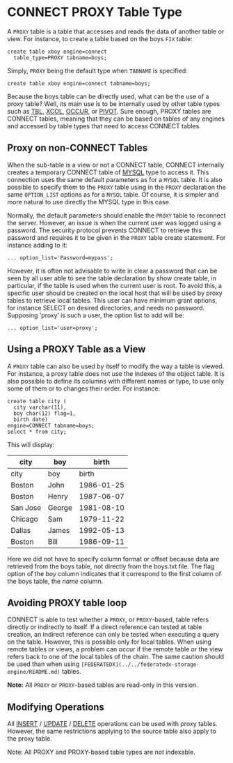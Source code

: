 
# CONNECT PROXY Table Type

A `PROXY` table is a table that accesses and reads the data of another table or view.
For instance, to create a table based on the boys `FIX` table:


```
create table xboy engine=connect 
  table_type=PROXY tabname=boys;
```

Simply, `PROXY` being the default type when `TABNAME` is specified:


```
create table xboy engine=connect tabname=boys;
```

Because the boys table can be directly used, what can be the use of a proxy
table? Well, its main use is to be internally used by other table types such as
[TBL](connect-tbl-table-type-table-list.md), [XCOL](connect-xcol-table-type.md), [OCCUR](connect-occur-table-type.md), or [PIVOT](connect-pivot-table-type.md). Sure enough, PROXY tables are CONNECT tables, meaning that
they can be based on tables of any engines and accessed by table types that
need to access CONNECT tables.


## Proxy on non-CONNECT Tables


When the sub-table is a view or not a CONNECT table, CONNECT internally creates a
temporary CONNECT table of [MYSQL](connect-mysql-table-type-accessing-mysqlmariadb-tables.md) type to access it. This connection uses
the same default parameters as for a `MYSQL` table. It is also possible to
specify them to the `PROXY` table using in the `PROXY` declaration the same
`OPTION_LIST` options as for a `MYSQL` table. Of course, it is simpler and 
more natural to use directly the MYSQL type in this case.


Normally, the default parameters should enable the `PROXY` table to reconnect
the server. However, an issue is when the current user was logged using a
password. The security protocol prevents CONNECT to retrieve this password and
requires it to be given in the `PROXY` table create statement. For instance
adding to it:


```
... option_list='Password=mypass';
```

However, it is often not advisable to write in clear a password that can be
seen by all user able to see the table declaration by show create table, in
particular, if the table is used when the current user is root. To avoid this,
a specific user should be created on the local host that will be used by proxy
tables to retrieve local tables. This user can have minimum grant options, for
instance SELECT on desired directories, and needs no password. Supposing
‘proxy’ is such a user, the option list to add will be:


```
... option_list='user=proxy';
```

## Using a PROXY Table as a View


A `PROXY` table can also be used by itself to modify the way a table is
viewed. For instance, a proxy table does not use the indexes of the object
table. It is also possible to define its columns with different names or type,
to use only some of them or to changes their order. For instance:


```
create table city (
  city varchar(11),
  boy char(12) flag=1,
  birth date)
engine=CONNECT tabname=boys;
select * from city;
```

This will display:



| city | boy | birth |
| --- | --- | --- |
| city | boy | birth |
| Boston | John | 1986-01-25 |
| Boston | Henry | 1987-06-07 |
| San Jose | George | 1981-08-10 |
| Chicago | Sam | 1979-11-22 |
| Dallas | James | 1992-05-13 |
| Boston | Bill | 1986-09-11 |



Here we did not have to specify column format or offset because data are
retrieved from the boys table, not directly from the boys.txt file. The flag
option of the *boy* column indicates that it correspond to the first column
of the boys table, the *name* column.


## Avoiding PROXY table loop


CONNECT is able to test whether a `PROXY`, or `PROXY`-based, table refers
directly or indirectly to itself. If a direct reference can tested at table
creation, an indirect reference can only be tested when executing a query on
the table. However, this is possible only for local tables. When using remote
tables or views, a problem can occur if the remote table or the view refers 
back to one of the local tables of the chain. The same caution should be used
than when using `[FEDERATEDX](../../federatedx-storage-engine/README.md)` tables.


**Note:** All `PROXY` or `PROXY`-based tables are read-only in this
version.


## Modifying Operations


All [INSERT](../../../sql-statements-and-structure/sql-statements/data-manipulation/inserting-loading-data/insert.md) / [UPDATE](../../../sql-statements-and-structure/sql-statements/data-manipulation/changing-deleting-data/update.md) / [DELETE](../../../sql-statements-and-structure/sql-statements/data-manipulation/changing-deleting-data/delete.md) operations can be used with proxy tables. However, the same restrictions applying to the source table also apply to the proxy table.


Note: All PROXY and PROXY-based table types are not indexable.

